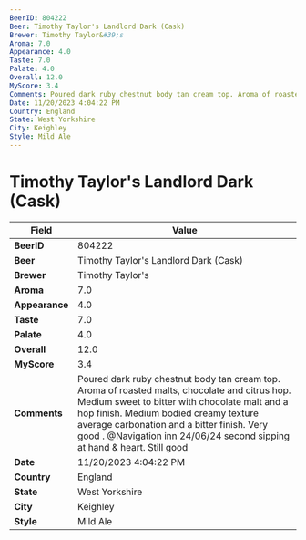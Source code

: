 ```yaml
---
BeerID: 804222
Beer: Timothy Taylor's Landlord Dark (Cask)
Brewer: Timothy Taylor&#39;s
Aroma: 7.0
Appearance: 4.0
Taste: 7.0
Palate: 4.0
Overall: 12.0
MyScore: 3.4
Comments: Poured dark ruby chestnut body tan cream top. Aroma of roasted malts, chocolate and citrus hop.  Medium sweet to bitter with chocolate malt and a hop finish. Medium bodied creamy texture average carbonation and a bitter finish. Very good . @Navigation inn 24/06/24 second sipping at hand & heart. Still good
Date: 11/20/2023 4:04:22 PM
Country: England
State: West Yorkshire
City: Keighley
Style: Mild Ale
---
```


# Timothy Taylor's Landlord Dark (Cask)

| Field         | Value |
|---------------|-------|
| **BeerID** | 804222 |
| **Beer** | Timothy Taylor's Landlord Dark (Cask) |
| **Brewer** | Timothy Taylor&#39;s |
| **Aroma** | 7.0 |
| **Appearance** | 4.0 |
| **Taste** | 7.0 |
| **Palate** | 4.0 |
| **Overall** | 12.0 |
| **MyScore** | 3.4 |
| **Comments** | Poured dark ruby chestnut body tan cream top. Aroma of roasted malts, chocolate and citrus hop.  Medium sweet to bitter with chocolate malt and a hop finish. Medium bodied creamy texture average carbonation and a bitter finish. Very good . @Navigation inn 24/06/24 second sipping at hand & heart. Still good  |
| **Date** | 11/20/2023 4:04:22 PM |
| **Country** | England |
| **State** | West Yorkshire |
| **City** | Keighley |
| **Style** | Mild Ale |
